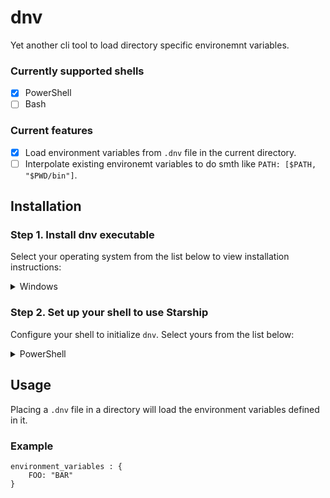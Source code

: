 # dnv

Yet another cli tool to load directory specific environemnt variables.

### Currently supported shells

- [x] PowerShell
- [ ] Bash

### Current features

- [x] Load environment variables from `.dnv` file in the current directory.
- [ ] Interpolate existing environemt variables to do smth like `PATH: [$PATH, "$PWD/bin"]`.

## Installation

### Step 1. Install dnv executable

Select your operating system from the list below to view installation instructions:

<details>
<summary>Windows</summary>

Install `dnv` using the latest executable from the [releases section](https://github.com/sebakri/dnv/releases/latest)

Install `dnv` using any of the following package managers:

| Repository | Instructions                                                                   |
| ---------- | -------------------------------------------------------------------------------|
| [scoop]    | `scoop bucket add sebakri https://github.com/sebakri/scoop`                    |
|            | `scoop install dnv`                                                            |

</details>

### Step 2. Set up your shell to use Starship

Configure your shell to initialize `dnv`. Select yours from the list below:

<details>
<summary>PowerShell</summary>

Add the following to the end of your PowerShell configuration (find it by running `$PROFILE`):

```powershell
Invoke-Expression (& { (dnv init pwsh | Out-String) })
```

</details>

## Usage

Placing a `.dnv` file in a directory will load the environment variables defined in it.

### Example

```cue
environment_variables : {
	FOO: "BAR"
}
```
